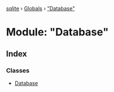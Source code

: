 [sqlite](../README.md) › [Globals](../globals.md) › ["Database"](_database_.md)

# Module: "Database"

## Index

### Classes

* [Database](../classes/_database_.database.md)
